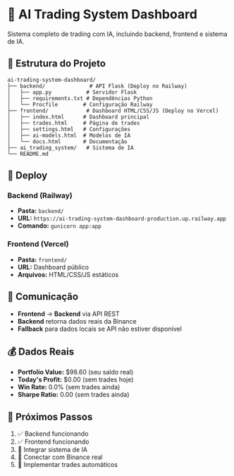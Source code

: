 # 🤖 AI Trading System Dashboard

Sistema completo de trading com IA, incluindo backend, frontend e sistema de IA.

## 📁 Estrutura do Projeto

```
ai-trading-system-dashboard/
├── backend/              # API Flask (Deploy no Railway)
│   ├── app.py           # Servidor Flask
│   ├── requirements.txt # Dependências Python
│   └── Procfile        # Configuração Railway
├── frontend/            # Dashboard HTML/CSS/JS (Deploy no Vercel)
│   ├── index.html      # Dashboard principal
│   ├── trades.html     # Página de trades
│   ├── settings.html   # Configurações
│   ├── ai-models.html  # Modelos de IA
│   └── docs.html       # Documentação
├── ai_trading_system/   # Sistema de IA
└── README.md
```

## 🚀 Deploy

### Backend (Railway)
- **Pasta:** `backend/`
- **URL:** `https://ai-trading-system-dashboard-production.up.railway.app`
- **Comando:** `gunicorn app:app`

### Frontend (Vercel)
- **Pasta:** `frontend/`
- **URL:** Dashboard público
- **Arquivos:** HTML/CSS/JS estáticos

## 🔗 Comunicação

- **Frontend** → **Backend** via API REST
- **Backend** retorna dados reais da Binance
- **Fallback** para dados locais se API não estiver disponível

## 💰 Dados Reais

- **Portfolio Value:** $98.60 (seu saldo real)
- **Today's Profit:** $0.00 (sem trades hoje)
- **Win Rate:** 0.0% (sem trades ainda)
- **Sharpe Ratio:** 0.00 (sem trades ainda)

## 🎯 Próximos Passos

1. ✅ Backend funcionando
2. ✅ Frontend funcionando
3. 🔄 Integrar sistema de IA
4. 🔄 Conectar com Binance real
5. 🔄 Implementar trades automáticos
